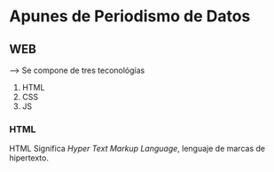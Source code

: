 # Apunes de Periodismo de Datos 
## WEB
--> Se compone de tres teconológías
1. HTML
2. CSS
3. JS
### HTML
HTML Significa *Hyper Text Markup Language*, lenguaje de marcas de hipertexto.
